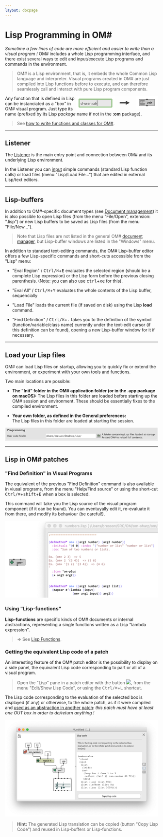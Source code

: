 ```yaml
---
layout: docpage
---
```


# Lisp Programming in OM#

_Sometime a few lines of code are more efficient and easier to write than a visual program !_
OM# includes a whole Lisp programming interface, and there exist several ways to edit and input/execute Lisp programs and commands in the environment.


> OM# is a Lisp environment, that is, it embeds the whole Common Lisp language and interpreter. Visual programs created in OM# are just compiled into Lisp functions before to execute, and can therefore seamlessly call and interact with pure Lisp program components.

> <img src="lisp_img/lisp-in-patch.png" align="right"> 
 Any function that is defined in Lisp can be instanciated as a "box" in OM# visual program. Just type its name (prefixed by its Lisp _package_ name if not in the **:om** package).    


> See [how to write functions and classes for OM#](write-code).


------
## Listener

The [Listener](listener) is the main entry point and connection between OM# and its underlying Lisp environment.

In the Listener you can [input](listener#input-lisp-commands-in-the-listener) simple commands (standard Lisp function calls) or load files (menu "Lisp/Load File...") that are edited in external Lisp/text editors.

------
## Lisp-buffers

In addition to OM#-specific document types (see [Document management](doc-management)) it is also possible to open Lisp files (from the menu "File/Open", extension: ".lisp") or new Lisp buffers to be saved as Lisp files (from the menu "File/New...").

> Note that Lisp files are not listed in the general OM# [document manager](doc-management), but Lisp-buffer windows are listed in the "Windows" menu.

In addition to standard text-editing commands, the OM# Lisp-buffer editor offers a few Lisp-specific commands and short-cuts accessible from the "Lisp" menu:

- "Eval Region" / <kbd>Ctrl/⌘</kbd>+<kbd>E</kbd> evaluates the selected region (should be a complete Lisp expression) or the Lisp form before the previous closing parenthesis. (Note: you can also use <kbd>ctrl</kbd>+<kbd>xe</kbd> for this).


- "Eval All" / <kbd>Ctrl/⌘</kbd>+<kbd>Y</kbd> evaluates the whole contents of the Lisp buffer, sequencially

- "Load File" loads the current file (if saved on disk) using the Lisp **load** command.

- "Find Definition" / <kbd>Ctrl/⌘</kbd>+<kbd>.</kbd> takes you to the definition of the symbol (function/variable/class name) currently under the text-edit cursor (if this definition can be found), opening a new Lisp-buffer window for it if necessary.

------
## Load your Lisp files

OM# can load Lisp files on startup, allowing you to quickly fix or extend the environment, or experiment with your own tools and functions.

Two main locations are possible:

- **The "Init" folder in the OM# application folder (or in the .app package on macOS):** 
The Lisp files in this folder are loaded before starting up the OM# session and environment. These should be essentially fixes to the compiled environment.

- **Your own folder, as defined in the General preferences:**     
The Lisp files in this folder are loaded at starting the session.

<img src="lisp_img/user-code-folder-preference.png">

------
## Lisp in OM# patches

### "Find Definition" in Visual Programs

The equivalent of the previous "Find Definition" command is also available in viusal programs, from the menu "Help/Find source" or using the short-cut <kbd>Ctrl/⌘</kbd>+<kbd>shift</kbd>+<kbd>E</kbd> when a box is selected. 

This command will take you the Lisp source of the visual program component (if it can be found). You can eventuyally edit it, re-evaluate it from there, and modify its behaviour (be careful!). 

<img src="lisp_img/find-definition.png">

### Using "Lisp-functions"

**Lisp-functions** are specific kinds of OM# documents or internal abstractions, representing a single functions written as a Lisp "lambda expression".

> => See [Lisp Functions](lispfun-box).

### Getting the equivalent Lisp code of a patch

An interesting feature of the OM# patch editor is the possibility to display on a side panel, the equivalent Lisp code corresponding to part or all of a visual program.

> Open the "Lisp" pane in a patch editor with the button <img class="embedded" src="patch-button-lisp.png">, from the menu "Edit/Show Lisp Code", or using the <kbd>Ctrl/⌘</kbd>+<kbd>L</kbd> shortcut.

The Lisp code corresponding to the evaluation of the selected box is displayed (if any) or otherwise, to the whole patch, as if it were compiled and [used as an abstraction in another patch](abstraction): _this patch must have at least one OUT box in order to do/return anything !_

<img src="lisp_img/patch-lisp-code.png">

> **Hint:** The generated Lisp translation can be copied (button "Copy Lisp Code") and reused in Lisp-buffers or Lisp-functions.

